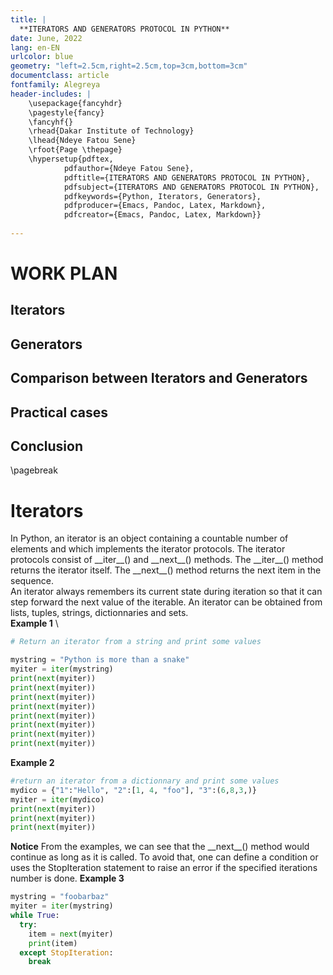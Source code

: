```yaml
---
title: |
  **ITERATORS AND GENERATORS PROTOCOL IN PYTHON**
date: June, 2022
lang: en-EN
urlcolor: blue
geometry: "left=2.5cm,right=2.5cm,top=3cm,bottom=3cm"
documentclass: article
fontfamily: Alegreya
header-includes: |
    \usepackage{fancyhdr}
    \pagestyle{fancy}
    \fancyhf{}
    \rhead{Dakar Institute of Technology}
    \lhead{Ndeye Fatou Sene}
    \rfoot{Page \thepage}
    \hypersetup{pdftex,
            pdfauthor={Ndeye Fatou Sene},
            pdftitle={ITERATORS AND GENERATORS PROTOCOL IN PYTHON},
            pdfsubject={ITERATORS AND GENERATORS PROTOCOL IN PYTHON},
            pdfkeywords={Python, Iterators, Generators},
            pdfproducer={Emacs, Pandoc, Latex, Markdown},
            pdfcreator={Emacs, Pandoc, Latex, Markdown}}
    
---
```

# **WORK PLAN**
## **Iterators**
## **Generators**
## **Comparison between Iterators and Generators**
## **Practical cases**
## **Conclusion** 

\pagebreak
# Iterators
In Python, an iterator is an object containing a countable number of elements and which implements the iterator protocols. The iterator protocols consist of \_\_iter\_\_() and \_\_next\_\_() methods. The \_\_iter\_\_() method returns the iterator itself. The \_\_next\_\_() method returns the next item in the sequence.\
An iterator always remembers its current state during iteration so that it can step forward the next value of the iterable. An iterator can be obtained from lists, tuples, strings, dictionnaries and sets.\
**Example 1** \
```python
# Return an iterator from a string and print some values

mystring = "Python is more than a snake"
myiter = iter(mystring)
print(next(myiter))
print(next(myiter))
print(next(myiter))
print(next(myiter))
print(next(myiter))
print(next(myiter))
print(next(myiter))
print(next(myiter))

```
**Example 2**
```python
#return an iterator from a dictionnary and print some values
mydico = {"1":"Hello", "2":[1, 4, "foo"], "3":(6,8,3,)}
myiter = iter(mydico)
print(next(myiter))
print(next(myiter))
print(next(myiter))
```
**Notice**
From the examples, we can see that the \_\_next\_\_() method would continue as long as it is called. To avoid that, one can define a condition or uses the StopIteration statement to raise an error if the specified iterations number is done.
**Example 3**
```python
mystring = "foobarbaz"
myiter = iter(mystring)
while True:
  try:
    item = next(myiter)
    print(item)
  except StopIteration:
    break
```


